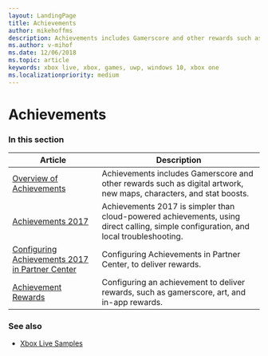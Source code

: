 ```yaml
---
layout: LandingPage
title: Achievements
author: mikehoffms
description: Achievements includes Gamerscore and other rewards such as digital artwork, new maps, characters, and stat boosts.
ms.author: v-mihof
ms.date: 12/06/2018
ms.topic: article
keywords: xbox live, xbox, games, uwp, windows 10, xbox one
ms.localizationpriority: medium
---
```


# Achievements


### In this section

| Article | Description |
|---------|-------------|
| [Overview of Achievements](achievements-overview.md) | Achievements includes Gamerscore and other rewards such as digital artwork, new maps, characters, and stat boosts. |
| [Achievements 2017](simplified-achievements.md) | Achievements 2017 is simpler than cloud-powered achievements, using direct calling, simple configuration, and local troubleshooting. |
| [Configuring Achievements 2017 in Partner Center](../configure-xbl/dev-center/achievements-in-udc.md) | Configuring Achievements in Partner Center, to deliver rewards. |
| [Achievement Rewards](achievement-rewards.md) | Configuring an achievement to deliver rewards, such as gamerscore, art, and in-app rewards. |


### See also

* [Xbox Live Samples](../samples.md)
